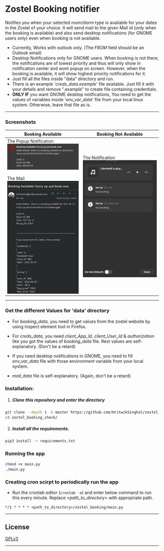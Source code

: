 # Zostel Booking notifier

Notifies you when your selected room/dorm type is available for your dates in the Zostel of your choice.
It will send mail to the given Mail id (only when the booking is available) and also send desktop
notifications (for GNOME users only) even when booking is not available.

- Currently, Works with outlook only. (The _FROM_ field should be an Outlook email)
- Desktop Notifications only for GNOME users. When booking is not there, the notifications are of lowest priority and
  thus will only show in notification center and wont popup on screen.
  However, when the booking is available, it will show highest priority notifications for it.
- Just fill all the files inside "data" directory and run.
- There is an example '_creds_data.example_' file available. Just fill it with your details and remove ".example" to
  create file containing credentials.
- **ONLY IF** you want GNOME desktop notifications, You need to get the values of variables
  inside '_env_var_data_' file from your local linux system. Otherwise, leave that file as is.

--- 

### Screenshots

| Booking Available                                                                                                | Booking Not Available                                            |
|------------------------------------------------------------------------------------------------------------------|------------------------------------------------------------------|
| The Popup Notification <br>![Popup Notification](images/booking.png) <br> <br> The Mail ![Mail](images/mail.png) | The Notification ![In Notification Panel](images/no_booking.png) |

--- 

### Get the different Values for 'data' directory

- For _booking_data_, you need to get values from the zostel website by using
  inspect element tool in Firefox.

- For _creds_data_, you need _client_App_Id_, _client_User_Id_ & _authorization_ like you got the
  values of _booking_data_ file. Rest values are self-explanatory. (Don't be a retard)

- If you need desktop notifications in GNOME, you need to fill _env_var_data_ file with
  those environment variable from your local system.

- _mail_data_ file is self-explanatory. (Again, don't be a retard)

### Installation:

1. ##### Clone this repository and enter the directory

```sh
git clone --depth 1 -b master https://github.com/HritwikSinghal/zostel_booking_check
cd zostel_booking_check/
```

2. ##### Install all the requirements.

```sh
pip3 install -r requirements.txt
``` 

### Running the app

```sh
chmod +x main.py
./main.py
```

### Creating cron scirpt to periodically run the app

- Run the crontab editor (```crontab -e```) and enter below command to run this every minute.
  Replace <_path_to_directory_> with appropriate path.

```cron
*/1 * * * * <path_to_directory>/zostel_booking/main.py
```

---

## License

[GPLv3](/LICENSE)

---